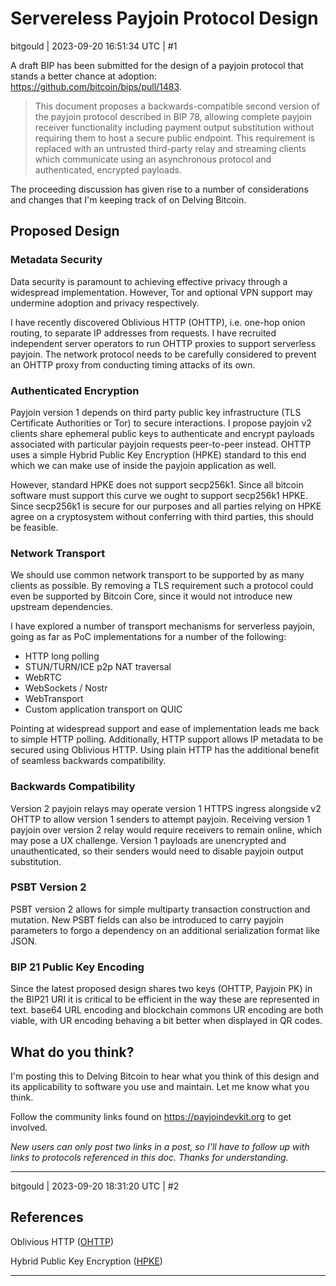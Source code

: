 # Servereless Payjoin Protocol Design

bitgould | 2023-09-20 16:51:34 UTC | #1

A draft BIP has been submitted for the design of a payjoin protocol that stands a better chance at adoption: https://github.com/bitcoin/bips/pull/1483. 

> This document proposes a backwards-compatible second version of the payjoin protocol described in BIP 78, allowing complete payjoin receiver functionality including payment output substitution without requiring them to host a secure public endpoint. This requirement is replaced with an untrusted third-party relay and streaming clients which communicate using an asynchronous protocol and authenticated, encrypted payloads.

The proceeding discussion has given rise to a number of considerations and changes that I'm keeping track of on Delving Bitcoin. 

## Proposed Design

### Metadata Security

Data security is paramount to achieving effective privacy through a widespread implementation. However, Tor and optional VPN support may undermine adoption and privacy respectively.

I have recently discovered Oblivious HTTP (OHTTP), i.e. one-hop onion routing, to separate IP addresses from requests. I have recruited independent server operators to run OHTTP proxies to support serverless payjoin. The network protocol needs to be carefully considered to prevent an OHTTP proxy from conducting timing attacks of its own. 

### Authenticated Encryption

Payjoin version 1 depends on third party public key infrastructure (TLS Certificate Authorities or Tor) to secure interactions. I propose payjoin v2 clients share ephemeral public keys to authenticate and encrypt payloads associated with particular payjoin requests peer-to-peer instead. OHTTP uses a simple Hybrid Public Key Encryption (HPKE) standard to this end which we can make use of inside the payjoin application as well.

However, standard HPKE does not support secp256k1. Since all bitcoin software must support this curve we ought to support secp256k1 HPKE. Since secp256k1 is secure for our purposes and all parties relying on HPKE agree on a cryptosystem without conferring with third parties, this should be feasible.

### Network Transport

We should use common network transport to be supported by as many clients as possible. By removing a TLS requirement such a protocol could even be supported by Bitcoin Core, since it would not introduce new upstream dependencies.

I have explored a number of transport mechanisms for serverless payjoin, going as far as PoC implementations for a number of the following:

- HTTP long polling
- STUN/TURN/ICE p2p NAT traversal
- WebRTC
- WebSockets / Nostr
- WebTransport
- Custom application transport on QUIC

Pointing at widespread support and ease of implementation leads me back to simple HTTP polling. Additionally, HTTP support allows IP metadata to be secured using Oblivious HTTP. Using plain HTTP has the additional benefit of seamless backwards compatibility.

### Backwards Compatibility

Version 2 payjoin relays may operate version 1 HTTPS ingress alongside v2 OHTTP to allow version 1 senders to attempt payjoin. Receiving version 1 payjoin over version 2 relay would require receivers to remain online, which may pose a UX challenge. Version 1 payloads are unencrypted and unauthenticated, so their senders would need to disable payjoin output substitution.

### PSBT Version 2

PSBT version 2 allows for simple multiparty transaction construction and mutation. New PSBT fields can also be introduced to carry payjoin parameters to forgo a dependency on an additional serialization format like JSON.


### BIP 21 Public Key Encoding

Since the latest proposed design shares two keys (OHTTP, Payjoin PK) in the BIP21 URI it is critical to be efficient in the way these are represented in text. base64 URL encoding and blockchain commons UR encoding are both viable, with UR encoding behaving a bit better when displayed in QR codes.

## What do you think?

I'm posting this to Delving Bitcoin to hear what you think of this design and its applicability to software you use and maintain. Let me know what you think.

Follow the community links found on https://payjoindevkit.org to get involved.

_New users can only post two links in a post, so I'll have to follow up with links to protocols referenced in this doc. Thanks for understanding._

-------------------------

bitgould | 2023-09-20 18:31:20 UTC | #2

## References

Oblivious HTTP ([OHTTP](https://ietf-wg-ohai.github.io/oblivious-http/draft-ietf-ohai-ohttp.html))

Hybrid Public Key Encryption ([HPKE](https://www.rfc-editor.org/rfc/rfc9180))

-------------------------

